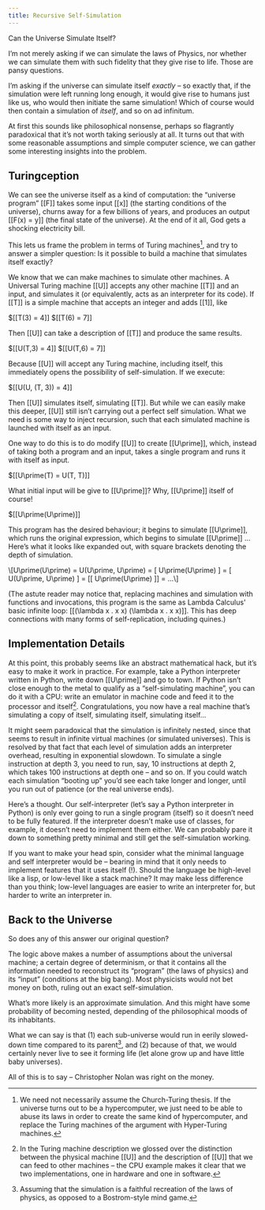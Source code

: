 ```yaml
---
title: Recursive Self-Simulation
---
```


Can the Universe Simulate Itself?

I’m not merely asking if we can simulate the laws of Physics, nor whether we can simulate them with such fidelity that they give rise to life. Those are pansy questions.

I’m asking if the universe can simulate itself *exactly* – so exactly that, if the simulation were left running long enough, it would give rise to humans just like us, who would then initiate the same simulation! Which of course would then contain a simulation of *itself*, and so on ad infinitum.

At first this sounds like philosophical nonsense, perhaps so flagrantly paradoxical that it’s not worth taking seriously at all. It turns out that with some reasonable assumptions and simple computer science, we can gather some interesting insights into the problem.

## Turingception

We can see the universe itself as a kind of computation: the “universe program” [[F]] takes some input [[x]] (the starting conditions of the universe), churns away for a few billions of years, and produces an output [[F(x) = y]] (the final state of the universe). At the end of it all, God gets a shocking electricity bill.

This lets us frame the problem in terms of Turing machines[^turing], and try to answer a simpler question: Is it possible to build a machine that simulates itself exactly?

[^turing]: We need not necessarily assume the Church-Turing thesis. If the universe turns out to be a hypercomputer, we just need to be able to abuse its laws in order to create the same kind of hypercomputer, and replace the Turing machines of the argument with Hyper-Turing machines.

We know that we can make machines to simulate other machines. A Universal Turing machine [[U]] accepts any other machine [[T]] and an input, and simulates it (or equivalently, acts as an interpreter for its code). If [[T]] is a simple machine that accepts an integer and adds [[1]], like

<div>
  $[[T(3) = 4]]
  $[[T(6) = 7]]
</div>

Then [[U]] can take a description of [[T]] and produce the same results.

<div>
  $[[U(T,3) = 4]]
  $[[U(T,6) = 7]]
</div>

Because [[U]] will accept any Turing machine, including itself, this immediately opens the possibility of self-simulation. If we execute:

$[[U(U, (T, 3)) = 4]]

Then [[U]] simulates itself, simulating [[T]]. But while we can easily make this deeper, [[U]] still isn’t carrying out a perfect self simulation. What we need is some way to inject recursion, such that each simulated machine is launched with itself as an input.

One way to do this is to do modify [[U]] to create [[U\prime]], which, instead of taking both a program and an input, takes a single program and runs it with itself as input.

$[[U\prime(T) = U(T, T)]]

What initial input will be give to [[U\prime]]? Why, [[U\prime]] itself of course!

$[[U\prime(U\prime)]]

This program has the desired behaviour; it begins to simulate [[U\prime]], which runs the original expression, which begins to simulate [[U\prime]] … Here’s what it looks like expanded out, with square brackets denoting the depth of simulation.

\\[U\prime(U\prime) = U(U\prime, U\prime) = [ U\prime(U\prime) ] = [ U(U\prime, U\prime) ] = [[ U\prime(U\prime) ]] = …\\]

(The astute reader may notice that, replacing machines and simulation with functions and invocations, this program is the same as Lambda Calculus' basic infinite loop: [[(\lambda x . x x) (\lambda x . x x)]]. This has deep connections with many forms of self-replication, including quines.)

## Implementation Details

At this point, this probably seems like an abstract mathematical hack, but it’s easy to make it work in practice. For example, take a Python interpreter written in Python, write down [[U\prime]] and go to town. If Python isn’t close enough to the metal to qualify as a “self-simulating machine”, you can do it with a CPU: write an emulator in machine code and feed it to the processor and itself[^cpu]. Congratulations, you now have a real machine that’s simulating a copy of itself, simulating itself, simulating itself…

[^cpu]: In the Turing machine description we glossed over the distinction between the physical machine [[U]] and the description of [[U]] that we can feed to other machines – the CPU example makes it clear that we two implementations, one in hardware and one in software.

It might seem paradoxical that the simulation is infinitely nested, since that seems to result in infinite virtual machines (or simulated universes). This is resolved by that fact that each level of simulation adds an interpreter overhead, resulting in exponential slowdown. To simulate a single instruction at depth 3, you need to run, say, 10 instructions at depth 2, which takes 100 instructions at depth one – and so on. If you could watch each simulation “booting up” you’d see each take longer and longer, until you run out of patience (or the real universe ends).

Here’s a thought. Our self-interpreter (let’s say a Python interpreter in Python) is only ever going to run a single program (itself) so it doesn’t need to be fully featured. If the interpreter doesn’t make use of classes, for example, it doesn’t need to implement them either. We can probably pare it down to something pretty minimal and still get the self-simulation working.

If you want to make your head spin, consider what the minimal language and self interpreter would be – bearing in mind that it only needs to implement features that it uses itself (!). Should the language be high-level like a lisp, or low-level like a stack machine? It may make less difference than you think; low-level languages are easier to write an interpreter for, but harder to write an interpreter in.

## Back to the Universe

So does any of this answer our original question?

The logic above makes a number of assumptions about the universal machine; a certain degree of determinism, or that it contains all the information needed to reconstruct its “program” (the laws of physics) and its “input” (conditions at the big bang). Most physicists would not bet money on both, ruling out an exact self-simulation.

What’s more likely is an approximate simulation. And this might have some probability of becoming nested, depending of the philosophical moods of its inhabitants.

What we can say is that (1) each sub-universe would run in eerily slowed-down time compared to its parent[^bostrom], and (2) because of that, we would certainly never live to see it forming life (let alone grow up and have little baby universes).

[^bostrom]: Assuming that the simulation is a faithful recreation of the laws of physics, as opposed to a Bostrom-style mind game.

All of this is to say – Christopher Nolan was right on the money.
